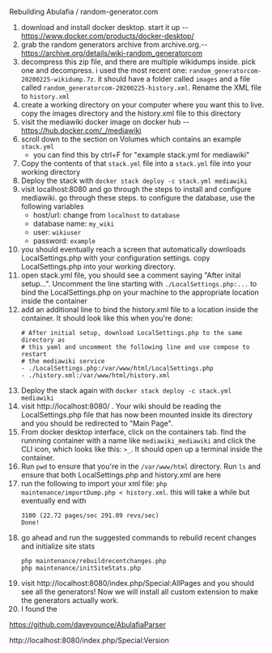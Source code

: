 Rebuilding Abulafia / random-generator.com

1. download and install docker desktop. start it up -- https://www.docker.com/products/docker-desktop/
1. grab the random generators archive from archive.org.-- https://archive.org/details/wiki-random_generatorcom
1. decompress this zip file, and there are multiple wikidumps inside. pick one and decompress. i used the most recent one:
   `random_generatorcom-20200225-wikidump.7z`. it should have a folder called `images` and a file called `random_generatorcom-20200225-history.xml`. Rename the XML file to `history.xml`
1. create a working directory on your computer where you want this to live. copy the images directory and the history.xml file to this directory
1. visit the mediawiki docker image on docker hub -- https://hub.docker.com/_/mediawiki
1. scroll down to the section on Volumes which contains an example `stack.yml`
   - you can find this by ctrl+F for "example stack.yml for mediawiki"
1. Copy the contents of that `stack.yml` file into a `stack.yml` file into your working directory
1. Deploy the stack with `docker stack deploy -c stack.yml mediawiki`
1. visit localhost:8080 and go through the steps to install and configure mediawiki. go through these steps. to configure the database, use the following variables
   - host/url: change from `localhost` to `database`
   - database name: `my_wiki`
   - user: `wikiuser`
   - password: `example`
1. you should eventually reach a screen that automatically downloads LocalSettings.php with your configuration settings. copy LocalSettings.php into your working directory.
1. open stack.yml file, you should see a comment saying "After inital setup...". Uncomment the line starting with `./LocalSettings.php:...` to bind the LocalSettings.php on your machine to the appropriate location inside the container
1. add an additional line to bind the history.xml file to a location inside the container. It should look like this when you're done:
   ```
   # After initial setup, download LocalSettings.php to the same directory as
   # this yaml and uncomment the following line and use compose to restart
   # the mediawiki service
   - ./LocalSettings.php:/var/www/html/LocalSettings.php
   - ./history.xml:/var/www/html/history.xml
   ```
1. Deploy the stack again with `docker stack deploy -c stack.yml mediawiki`
1. visit http://localhost:8080/ . Your wiki should be reading the LocalSettings.php file that has now been mounted inside its directory and you should be redirected to "Main Page".
1. From docker desktop interface, click on the containers tab. find the runnning container with a name like `mediawiki_mediawiki` and click the CLI icon, which looks like this: `>_`. It should open up a terminal inside the container.
1. Run `pwd` to ensure that you're in the `/var/www/html` directory. Run `ls` and ensure that both LocalSettings.php and history.xml are here
1. run the following to import your xml file: `php maintenance/importDump.php < history.xml`. this will take a while but eventually end with
   ```
   3100 (22.72 pages/sec 291.89 revs/sec)
   Done!
   ```
1. go ahead and run the suggested commands to rebuild recent changes and initialize site stats
   ```
   php maintenance/rebuildrecentchanges.php
   php maintenance/initSiteStats.php
   ```
1. visit http://localhost:8080/index.php/Special:AllPages and you should see all the generators! Now we will install all custom extension to make the generators actually work.
1. I found the

https://github.com/daveyounce/AbulafiaParser

http://localhost:8080/index.php/Special:Version
